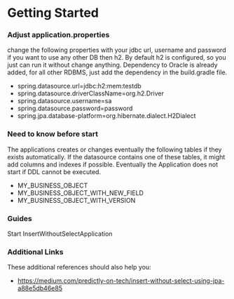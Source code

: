 # Getting Started

### Adjust application.properties
change the following properties with your jdbc url, username and password if you want to use any other DB then h2.
By default h2 is configured, so you just can run it without change anything. Dependency to Oracle is already added, for all other RDBMS, just add the dependency in the build.gradle file.

- spring.datasource.url=jdbc:h2:mem:testdb
- spring.datasource.driverClassName=org.h2.Driver
- spring.datasource.username=sa
- spring.datasource.password=password
- spring.jpa.database-platform=org.hibernate.dialect.H2Dialect



### Need to know before start
The applications creates or changes eventually the following tables if they exists automatically. If the datasource contains one of these tables, it might add columns and indexes if possible. Eventually the Application does not start if DDL cannot be executed.

- MY_BUSINESS_OBJECT
- MY_BUSINESS_OBJECT_WITH_NEW_FIELD
- MY_BUSINESS_OBJECT_WITH_VERSION

### Guides
Start InsertWithoutSelectApplication

### Additional Links
These additional references should also help you:

* https://medium.com/predictly-on-tech/insert-without-select-using-jpa-a88e5db46e85
